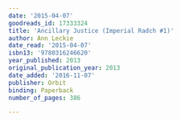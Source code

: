 ```yaml
---
date: '2015-04-07'
goodreads_id: 17333324
title: 'Ancillary Justice (Imperial Radch #1)'
author: Ann Leckie
date_read: '2015-04-07'
isbn13: '9780316246620'
year_published: 2013
original_publication_year: 2013
date_added: '2016-11-07'
publisher: Orbit
binding: Paperback
number_of_pages: 386

---
```

